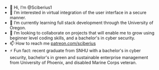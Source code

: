- 👋 Hi, I’m @Sciberius1
- 👀 I’m interested in virtual integration of the user interface in a secure manner.
- 🌱 I’m currently learning full stack development through the University of Oregon.
- 💞️ I’m looking to collaborate on projects that will enable me to grow using beginner level coding skills, and a bachelor's in cyber security.
- 📫 How to reach me [patreon.com/sciberius](https://patreon.com/Sciberius?utm_medium=unknown&utm_source=join_link&utm_campaign=creatorshare_creator&utm_content=copyLink)
- ⚡ Fun fact: recent graduate from SNHU with a bachelor's in cyber security, bachelor's in green and sustainable enterprise management from University of Phoenix, and disabled Marine Corps veteran.

<!---
Sciberius1/Sciberius1 is a ✨ special ✨ repository because its `README.md` (this file) appears on your GitHub profile.
You can click the Preview link to take a look at your changes.
--->
